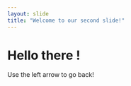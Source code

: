 ```yaml
---
layout: slide
title: "Welcome to our second slide!"
---
```

# Hello there !
Use the left arrow to go back!
